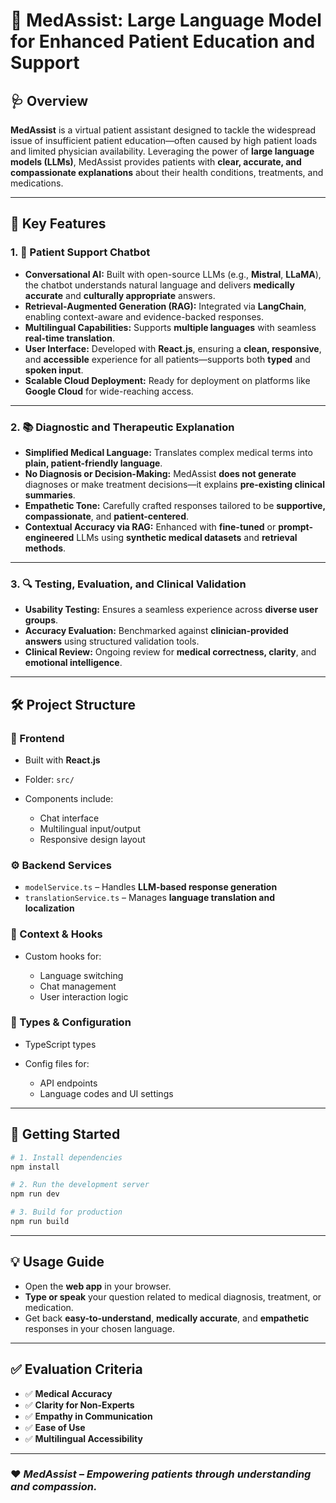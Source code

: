 
# 💬 MedAssist: Large Language Model for Enhanced Patient Education and Support

## 🩺 Overview

**MedAssist** is a virtual patient assistant designed to tackle the widespread issue of insufficient patient education—often caused by high patient loads and limited physician availability. Leveraging the power of **large language models (LLMs)**, MedAssist provides patients with **clear, accurate, and compassionate explanations** about their health conditions, treatments, and medications.

---

## 🚀 Key Features

### 1. 🤖 Patient Support Chatbot

* **Conversational AI:** Built with open-source LLMs (e.g., **Mistral**, **LLaMA**), the chatbot understands natural language and delivers **medically accurate** and **culturally appropriate** answers.
* **Retrieval-Augmented Generation (RAG):** Integrated via **LangChain**, enabling context-aware and evidence-backed responses.
* **Multilingual Capabilities:** Supports **multiple languages** with seamless **real-time translation**.
* **User Interface:** Developed with **React.js**, ensuring a **clean, responsive**, and **accessible** experience for all patients—supports both **typed** and **spoken input**.
* **Scalable Cloud Deployment:** Ready for deployment on platforms like **Google Cloud** for wide-reaching access.

---

### 2. 📚 Diagnostic and Therapeutic Explanation

* **Simplified Medical Language:** Translates complex medical terms into **plain, patient-friendly language**.
* **No Diagnosis or Decision-Making:** MedAssist **does not generate** diagnoses or make treatment decisions—it explains **pre-existing clinical summaries**.
* **Empathetic Tone:** Carefully crafted responses tailored to be **supportive, compassionate**, and **patient-centered**.
* **Contextual Accuracy via RAG:** Enhanced with **fine-tuned** or **prompt-engineered** LLMs using **synthetic medical datasets** and **retrieval methods**.

---

### 3. 🔍 Testing, Evaluation, and Clinical Validation

* **Usability Testing:** Ensures a seamless experience across **diverse user groups**.
* **Accuracy Evaluation:** Benchmarked against **clinician-provided answers** using structured validation tools.
* **Clinical Review:** Ongoing review for **medical correctness, clarity**, and **emotional intelligence**.

---

## 🛠 Project Structure

### 📁 Frontend

* Built with **React.js**
* Folder: `src/`
* Components include:

  * Chat interface
  * Multilingual input/output
  * Responsive design layout

### ⚙️ Backend Services

* `modelService.ts` – Handles **LLM-based response generation**
* `translationService.ts` – Manages **language translation and localization**

### 🧠 Context & Hooks

* Custom hooks for:

  * Language switching
  * Chat management
  * User interaction logic

### 🧾 Types & Configuration

* TypeScript types
* Config files for:

  * API endpoints
  * Language codes and UI settings

---

## 🧪 Getting Started

```bash
# 1. Install dependencies
npm install

# 2. Run the development server
npm run dev

# 3. Build for production
npm run build
```

---

## 💡 Usage Guide

* Open the **web app** in your browser.
* **Type or speak** your question related to medical diagnosis, treatment, or medication.
* Get back **easy-to-understand**, **medically accurate**, and **empathetic** responses in your chosen language.

---

## ✅ Evaluation Criteria

* ✅ **Medical Accuracy**
* ✅ **Clarity for Non-Experts**
* ✅ **Empathy in Communication**
* ✅ **Ease of Use**
* ✅ **Multilingual Accessibility**

---

### ❤️ *MedAssist – Empowering patients through understanding and compassion.*